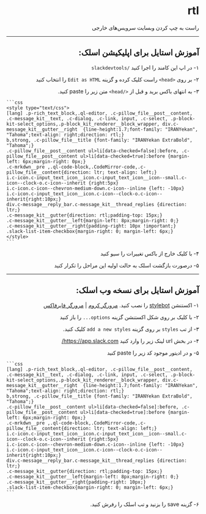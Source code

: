 <div dir="rtl" align="right">

  # rtl
  راست به چپ کردن وبسایت سرویس‌های خارجی

  ---

  ## آموزش استایل برای اپلیکیشن اسلک:

  ۱- در اپ این کامند را اجرا کنید
  `/slackdevtools`

  ۲- بر روی `<head>` راست کلیک کرده و گزینه `Edit as HTML` را انتخاب کنید

  ۳- به انتهای باکس برید و قبل از `</head>` متن زیر را paste کنید.

  <div  dir="ltr" align="left">
    
    ```css
    <style type="text/css">
    [lang] .p-rich_text_block,.ql-editor, .c-pillow_file__post__content, .c-message_kit__text, .c-dialog, .c-link, input, .c-select, .p-block-kit-select_options,.p-block_kit_renderer__block_wrapper, div.c-message_kit__gutter__right  {line-height:1.7;font-family: "IRANYekan", "Tahoma";text-align: right;direction: rtl;}
    b,strong, .c-pillow_file__title {font-family: "IRANYekan ExtraBold", "Tahoma";}
    .c-pillow_file__post__content ul>li[data-checked=false]:before, .c-pillow_file__post__content ul>li[data-checked=true]:before {margin-left: 6px;margin-right: 0px;}
    .c-mrkdwn__pre ,.ql-code-block,.CodeMirror-code,.c-pillow_file__content{direction: ltr; text-align: left;}
    i.c-icon.c-input_text_icon__icon.c-input_text_icon__icon--small.c-icon--clock-o.c-icon--inherit {right:5px}
    i.c-icon.c-icon--chevron-medium-down.c-icon--inline {left: -10px}
    i.c-icon.c-input_text_icon__icon.c-icon--clock-o.c-icon--inherit{right:10px;}
    div.c-message__reply_bar.c-message_kit__thread_replies {direction: ltr;}
    .c-message_kit__gutter{direction: rtl;padding-top: 15px;}
    .c-message_kit__gutter__left{margin-left: 8px;margin-right: 0;}
    .c-message_kit__gutter__right{padding-right: 10px !important;}
    .slack-list-item-checkbox{margin-right: 0; margin-left: 6px;}
    </style>
    ```
    
  </div>

  ۴- با کلیک خارج از باکس تغییرات را سیو کنید

  ۵- درصورت بازگشت اسلک به حالت اولیه این مراحل را تکرار کنید

  ---
  
  ## آموزش استایل برای نسخه وب اسلک:

  ۱- اکستنشن [stylebot](https://github.com/ankit/stylebot) را نصب کنید.  [مرورگر کروم](https://chrome.google.com/webstore/detail/stylebot/oiaejidbmkiecgbjeifoejpgmdaleoha?hl=en)  |  [مرورگر فایرفاکس](https://addons.mozilla.org/en-US/firefox/addon/stylebot-web/)

  ۲- با کلیک بر روی شکل اکستنشن گزینه `options...` را باز کنید

  ۳- از تب `styles` بر روی گزینه `add a new styles` کلیک کنید.

  ۴- در بخش url لینک زیر را وارد کنید
  https://app.slack.com/

  ۵- و در ادیتور موجود کد زیر را paste کنید


  <div  dir="ltr" align="left">

    ```css
    [lang] .p-rich_text_block,.ql-editor, .c-pillow_file__post__content, .c-message_kit__text, .c-dialog, .c-link, input, .c-select, .p-block-kit-select_options,.p-block_kit_renderer__block_wrapper, div.c-message_kit__gutter__right  {line-height:1.7;font-family: "IRANYekan", "Tahoma";text-align: right;direction: rtl;}
    b,strong, .c-pillow_file__title {font-family: "IRANYekan ExtraBold", "Tahoma";}
    .c-pillow_file__post__content ul>li[data-checked=false]:before, .c-pillow_file__post__content ul>li[data-checked=true]:before {margin-left: 6px;margin-right: 0px;}
    .c-mrkdwn__pre ,.ql-code-block,.CodeMirror-code,.c-pillow_file__content{direction: ltr; text-align: left;}
    i.c-icon.c-input_text_icon__icon.c-input_text_icon__icon--small.c-icon--clock-o.c-icon--inherit {right:5px}
    i.c-icon.c-icon--chevron-medium-down.c-icon--inline {left: -10px}
    i.c-icon.c-input_text_icon__icon.c-icon--clock-o.c-icon--inherit{right:10px;}
    div.c-message__reply_bar.c-message_kit__thread_replies {direction: ltr;}
    .c-message_kit__gutter{direction: rtl;padding-top: 15px;}
    .c-message_kit__gutter__left{margin-left: 8px;margin-right: 0;}
    .c-message_kit__gutter__right{padding-right: 10px;}
    .slack-list-item-checkbox{margin-right: 0; margin-left: 6px;}
    ```
    
  </div>
  ۶- گزینه save را بزنید و تب اسلک را رفرش کنید.
</div>
